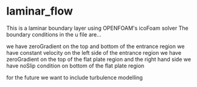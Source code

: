 # laminar_flow
This is a laminar boundary layer using OPENFOAM's icoFoam solver
The boundary conditions in the u file are...

we have zeroGradient on the top and bottom of the entrance region
we have constant velocity on the left side of the entrance region
we have zeroGradient on the top of the flat plate region and the right hand side
we have noSlip condition on bottom of the flat plate region





for the future we want to include turbulence modelling
